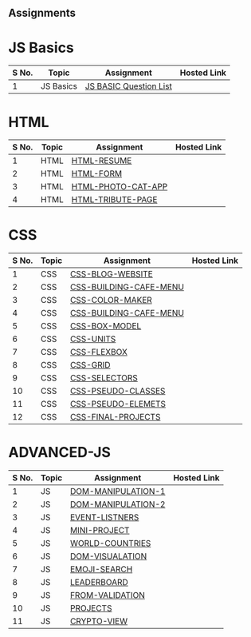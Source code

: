 ## Assignments
# JS Basics

| S No. | Topic | Assignment                                              | Hosted Link |
| ----- | ----- | ------------------------------------------------------- | ----------- |
| 1     | JS Basics  | [JS BASIC Question List](./01-JS-BASICS/)                     |             |



# HTML

| S No. | Topic | Assignment                                              | Hosted Link |
| ----- | ----- | ------------------------------------------------------- | ----------- |
| 1     | HTML  | [HTML-RESUME](./02-HTML/101-HTML-RESUME)                |             |
| 2     | HTML  | [HTML-FORM](./02-HTML/102-HTML-FORM/)                   |             |
| 3     | HTML  | [HTML-PHOTO-CAT-APP](./02-HTML/103-HTML-Photo-Cat-App/) |             |
| 4     | HTML  | [HTML-TRIBUTE-PAGE](./02-HTML/104-HTML-TRIBUTE-PAGE/)   |             |

# CSS

| S No. | Topic | Assignment                                                        | Hosted Link |
| ----- | ----- | ----------------------------------------------------------------- | ----------- |
| 1     | CSS   | [CSS-BLOG-WEBSITE](./03-CSS/201-CSS-BLOG-WEBSITE/)                |             |
| 2     | CSS   | [CSS-BUILDING-CAFE-MENU](./03-CSS/202-CSS-Building-Cafe-Menu/)    |             |
| 3     | CSS   | [CSS-COLOR-MAKER](./03-CSS/203-CSS-COLOR-MARKER/)                 |             |
| 4     | CSS   | [CSS-BUILDING-CAFE-MENU](./03-CSS/204-CSS-COLOR/)                 |             |
| 5     | CSS   | [CSS-BOX-MODEL](./03-CSS/205-CSS-BOX-MODEL/)                      |             |
| 6     | CSS   | [CSS-UNITS](./03-CSS/206-CSS%20Units/)                            |             |
| 7     | CSS   | [CSS-FLEXBOX](./03-CSS/207%20CSS%20Flexbox/)                      |             |
| 8     | CSS   | [CSS-GRID](./03-CSS/208%20CSS%20Grid/)                            |             |
| 9     | CSS   | [CSS-SELECTORS](./03-CSS/209%20Advance%20CSS%20Selectors/)        |             |
| 10    | CSS   | [CSS-PSEUDO-CLASSES](./03-CSS/210%20CSS%20Pseudo%20Classes/)      |             |
| 11    | CSS   | [CSS-PSEUDO-ELEMETS](./03-CSS/211%20CSS%20-%20Pseudo%20Elements/) |             |
| 12    | CSS   | [CSS-FINAL-PROJECTS](./03-CSS/212%20Final%20Projects/)            |             |

# ADVANCED-JS

| S No. | Topic | Assignment                                                                | Hosted Link |
| ----- | ----- | ------------------------------------------------------------------------- | ----------- |
| 1     | JS    | [DOM-MANIPULATION-1](./04-Advance-JS/301-DOM-Manipulation/)               |             |
| 2     | JS    | [DOM-MANIPULATION-2](./04-Advance-JS/302-DOM-Manipulation/)               |             |
| 3     | JS    | [EVENT-LISTNERS](./04-Advance-JS/303-event-listeners/)                    |             |
| 4     | JS    | [MINI-PROJECT](./04-Advance-JS/304-Mini-Project-Solar%20System/)          |             |
| 5     | JS    | [WORLD-COUNTRIES](./04-Advance-JS/305-WorldCountries-Data-Visualization/) |             |
| 6     | JS    | [DOM-VISUALATION](./04-Advance-JS/306-Data-visualization/)                |             |
| 7     | JS    | [EMOJI-SEARCH](./04-Advance-JS/307-Emoji-search/)                         |             |
| 8     | JS    | [LEADERBOARD](./04-Advance-JS/308-leaderboard/)                           |             |
| 9     | JS    | [FROM-VALIDATION](./04-Advance-JS/309-form-validation/)                   |             |
| 10    | JS    | [PROJECTS](./04-Advance-JS/310-Projects/)                                 |             |
| 11    | JS    | [CRYPTO-VIEW](./04-Advance-JS/311-crypto-view/)                           |             |
